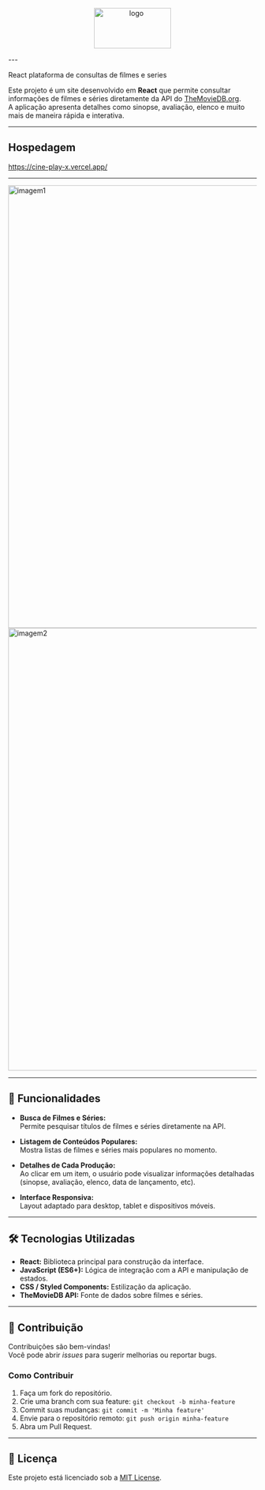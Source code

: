 <p align="center">
<img width="156" height="82" alt="logo" src="https://github.com/user-attachments/assets/b464688f-ef76-4c24-8a75-30eab12ef324" />
</p>
---

React plataforma de consultas de filmes e series

Este projeto é um site desenvolvido em **React** que permite consultar informações de filmes e séries diretamente da API do [TheMovieDB.org](https://www.themoviedb.org/).  
A aplicação apresenta detalhes como sinopse, avaliação, elenco e muito mais de maneira rápida e interativa.  

---

## Hospedagem

https://cine-play-x.vercel.app/

---

<img width="1876" height="896" alt="imagem1" src="https://github.com/user-attachments/assets/0d6314d1-861f-48b5-86d3-9a8d55c6c704" />
<img width="1874" height="896" alt="imagem2" src="https://github.com/user-attachments/assets/25426074-b311-44dd-bfcf-a807ce1440da" />

---

## 🚀 Funcionalidades

- **Busca de Filmes e Séries:**  
  Permite pesquisar títulos de filmes e séries diretamente na API.  

- **Listagem de Conteúdos Populares:**  
  Mostra listas de filmes e séries mais populares no momento.  

- **Detalhes de Cada Produção:**  
  Ao clicar em um item, o usuário pode visualizar informações detalhadas (sinopse, avaliação, elenco, data de lançamento, etc).  

- **Interface Responsiva:**  
  Layout adaptado para desktop, tablet e dispositivos móveis.  

---

## 🛠 Tecnologias Utilizadas

- **React:** Biblioteca principal para construção da interface.  
- **JavaScript (ES6+):** Lógica de integração com a API e manipulação de estados.  
- **CSS / Styled Components:** Estilização da aplicação.  
- **TheMovieDB API:** Fonte de dados sobre filmes e séries.
  
---

## 🤝 Contribuição

Contribuições são bem-vindas!  
Você pode abrir *issues* para sugerir melhorias ou reportar bugs.

### Como Contribuir
1. Faça um fork do repositório.  
2. Crie uma branch com sua feature: `git checkout -b minha-feature`  
3. Commit suas mudanças: `git commit -m 'Minha feature'`  
4. Envie para o repositório remoto: `git push origin minha-feature`  
5. Abra um Pull Request.  

---

## 📜 Licença

Este projeto está licenciado sob a [MIT License](LICENSE).
